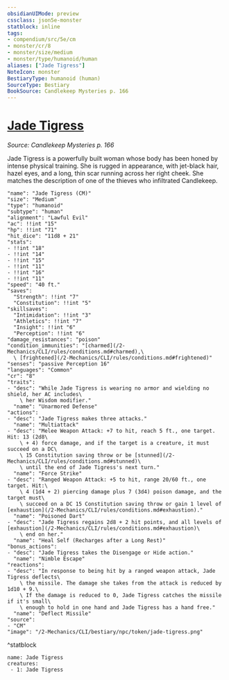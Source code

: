 ```yaml
---
obsidianUIMode: preview
cssclass: json5e-monster
statblock: inline
tags:
- compendium/src/5e/cm
- monster/cr/8
- monster/size/medium
- monster/type/humanoid/human
aliases: ["Jade Tigress"]
NoteIcon: monster
BestiaryType: humanoid (human)
SourceType: Bestiary
BookSource: Candlekeep Mysteries p. 166
---
```

# [Jade Tigress](2-Mechanics/CLI/bestiary/npc/jade-tigress-cm.md)
*Source: Candlekeep Mysteries p. 166*  

Jade Tigress is a powerfully built woman whose body has been honed by intense physical training. She is rugged in appearance, with jet-black hair, hazel eyes, and a long, thin scar running across her right cheek. She matches the description of one of the thieves who infiltrated Candlekeep.

```statblock
"name": "Jade Tigress (CM)"
"size": "Medium"
"type": "humanoid"
"subtype": "human"
"alignment": "Lawful Evil"
"ac": !!int "15"
"hp": !!int "71"
"hit_dice": "11d8 + 21"
"stats":
- !!int "18"
- !!int "14"
- !!int "15"
- !!int "11"
- !!int "16"
- !!int "11"
"speed": "40 ft."
"saves":
  "Strength": !!int "7"
  "Constitution": !!int "5"
"skillsaves":
  "Intimidation": !!int "3"
  "Athletics": !!int "7"
  "Insight": !!int "6"
  "Perception": !!int "6"
"damage_resistances": "poison"
"condition_immunities": "[charmed](/2-Mechanics/CLI/rules/conditions.md#charmed),\
  \ [frightened](/2-Mechanics/CLI/rules/conditions.md#frightened)"
"senses": "passive Perception 16"
"languages": "Common"
"cr": "8"
"traits":
- "desc": "While Jade Tigress is wearing no armor and wielding no shield, her AC includes\
    \ her Wisdom modifier."
  "name": "Unarmored Defense"
"actions":
- "desc": "Jade Tigress makes three attacks."
  "name": "Multiattack"
- "desc": "Melee Weapon Attack: +7 to hit, reach 5 ft., one target. Hit: 13 (2d8\
    \ + 4) force damage, and if the target is a creature, it must succeed on a DC\
    \ 15 Constitution saving throw or be [stunned](/2-Mechanics/CLI/rules/conditions.md#stunned)\
    \ until the end of Jade Tigress's next turn."
  "name": "Force Strike"
- "desc": "Ranged Weapon Attack: +5 to hit, range 20/60 ft., one target. Hit:\
    \ 4 (1d4 + 2) piercing damage plus 7 (3d4) poison damage, and the target must\
    \ succeed on a DC 15 Constitution saving throw or gain 1 level of [exhaustion](/2-Mechanics/CLI/rules/conditions.md#exhaustion)."
  "name": "Poisoned Dart"
- "desc": "Jade Tigress regains 2d8 + 2 hit points, and all levels of [exhaustion](/2-Mechanics/CLI/rules/conditions.md#exhaustion)\
    \ end on her."
  "name": "Heal Self (Recharges after a Long Rest)"
"bonus_actions":
- "desc": "Jade Tigress takes the Disengage or Hide action."
  "name": "Nimble Escape"
"reactions":
- "desc": "In response to being hit by a ranged weapon attack, Jade Tigress deflects\
    \ the missile. The damage she takes from the attack is reduced by 1d10 + 9.\
    \ If the damage is reduced to 0, Jade Tigress catches the missile if it's small\
    \ enough to hold in one hand and Jade Tigress has a hand free."
  "name": "Deflect Missile"
"source":
- "CM"
"image": "/2-Mechanics/CLI/bestiary/npc/token/jade-tigress.png"
```
^statblock

```encounter-table
name: Jade Tigress
creatures:
 - 1: Jade Tigress
```